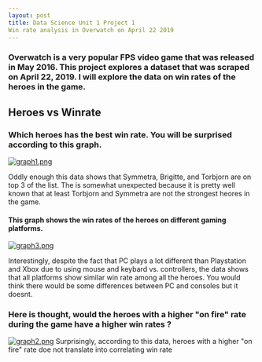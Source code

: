```yaml
---
layout: post
title: Data Science Unit 1 Project 1
Win rate analysis in Overwatch on April 22 2019
---
```


### Overwatch is a very popular FPS video game that was released in May 2016.  This project explores a dataset that was scraped on April 22, 2019.  I will explore the data on win rates of the heroes in the game.

## Heroes vs Winrate
### Which heroes has the best win rate. You will be surprised according to this graph.
[![graph1.png](https://i.postimg.cc/fRJrqfnW/graph1.png)](https://postimg.cc/DS368swR)

Oddly enough this data shows that Symmetra, Brigitte, and Torbjorn are on top 3 of the list. The is somewhat unexpected because it is pretty well known that at least Torbjorn and Symmetra are not the strongest heores in the game.

#### This graph shows the win rates of the heroes on different gaming platforms.

[![graph3.png](https://i.postimg.cc/tTk0GRr9/graph3.png)](https://postimg.cc/47Y2zGk0)

Interestingly, despite the fact that PC plays a lot different than Playstation and Xbox due to using mouse and keybard vs. controllers, the data shows that all platforms show similar win rate among all the heroes. You would think there would be some differences between PC and consoles but it doesnt.

### Here is thought, would the heroes with a higher "on fire" rate during the game have a higher win rates ?
[![graph2.png](https://i.postimg.cc/fLmLcdTB/graph2.png)](https://postimg.cc/5Y9b16zC)
Surprisingly, according to this data, heroes with a higher "on fire" rate doe not translate into correlating win rate
